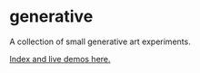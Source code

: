 # generative

A collection of small generative art experiments.

[Index and live demos here.](https://ditam.github.io/generative/)
